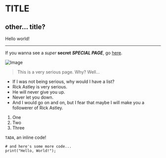 # TITLE
## other... title?

Hello world!

---

If you wanna see a *super* **secret** ***SPECIAL PAGE***, go [here](https://minteaaliens.github.io/cse15l-lab-reports/lab1).

![Image](https://www.google.com/url?sa=i&url=https%3A%2F%2Fvariety.com%2F2021%2Fdigital%2Fnews%2Frick-astley-never-gonna-give-you-up-1-billion-youtube-views-1235030404%2F&psig=AOvVaw2RSxs-Xn727fv9K_X7VVD0&ust=1696376734218000&source=images&cd=vfe&opi=89978449&ved=0CBIQjhxqFwoTCIjdxPfF2IEDFQAAAAAdAAAAABAE)

> This is a very serious page. Why? Well...
* If I was not being serious, why would I have a list?
* Rick Astley is very serious.
* He will never give you up.
* Never let you down.
* And I would go on and on, but I fear that maybe I will make you a followerer of Rick Astley.

1. One
2. Two
3. Three

`TADA`, an inline code!

```
# and here's some more code...
print("Hello, World!");
```
